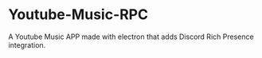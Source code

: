 # Youtube-Music-RPC
A Youtube Music APP made with electron that adds Discord Rich Presence integration.
